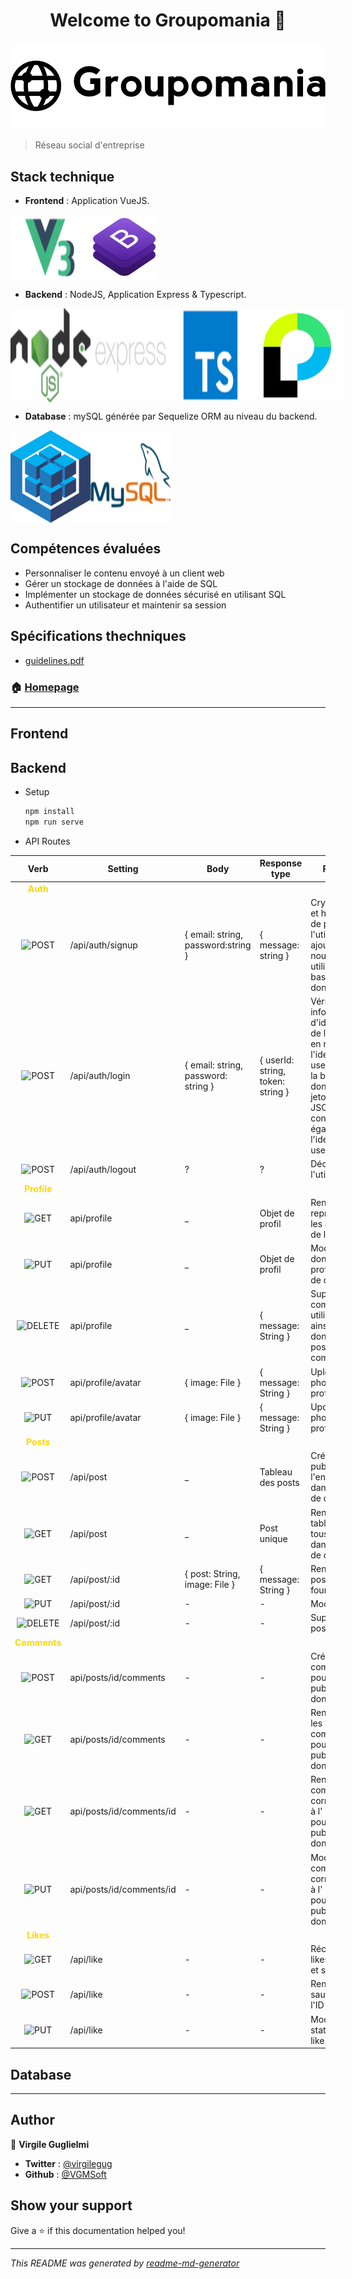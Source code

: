 <h1 style="text-align: center;"
 >Welcome to Groupomania 👋</h1>

<img alt="Logo: groupomania" src="frontend/groupomania/src/assets/logos/icon-left-font-monochrome-black-slim.png" />

> Réseau social d'entreprise

## Stack technique

* **Frontend** : Application VueJS.

<div style="display: flex;flex-direction: row;">
  <img alt="Vue3" src="./docs/logos/vue3.png" />
  <img alt="Bootstrap" src="./docs/logos/bootstrap.png" />
</div>

* **Backend** : NodeJS, Application Express & Typescript.
<div style="display: flex;flex-direction: row;">
    <img alt="node" src="./docs/logos/node.png" />
    <img alt="Express" src="./docs/logos/express.png" />
    <img alt="Typescript" src="./docs/logos/typescript.png" />
    <img alt="passport" src="./docs/logos/passport.png" />
</div>

* **Database** : mySQL générée par Sequelize ORM au niveau du backend.
<div style="display: flex;flex-direction: row;">
    <img alt="Sequelize" src="./docs/logos/sequelize.png" />
    <img alt="mySQL" src="./docs/logos/mySQL.png" />
</div>


## Compétences évaluées

* Personnaliser le contenu envoyé à un client web
* Gérer un stockage de données à l'aide de SQL
* Implémenter un stockage de données sécurisé en utilisant SQL
* Authentifier un utilisateur et maintenir sa session

## Spécifications thechniques

* <a href="./docs/Groupomania_Specs_FR_DWJ_VF.pdf" target="_blank">guidelines.pdf</a>

### 🏠 [Homepage](https://github.com/VGMSoft/VirgileGuglielmi_7_26062021)

***

## Frontend

## Backend

* Setup
  ```sh
  npm install
  npm run serve
  ```
* API Routes

|Verb|Setting|Body|Response type|Function
|:---:|---|---|---|---|
|**<span style="color: gold;">Auth</span>**| | | | |
|<img alt="POST" src="https://img.shields.io/badge/-POST-blue"/>|/api/auth/signup|{ email: string, password:string }|{ message: string }|Crypte l'email et hash le mot de passe de l'utilisateur, ajoute le nouvel utilisateur à la base de données|
|<img alt="POST" src="https://img.shields.io/badge/-POST-blue"/>|/api/auth/login|{ email: string, password: string }|{ userId: string, token: string }|Vérifie les informations d'identification de l'utilisateur, en renvoyant l'identifiant userID depuis la base de données et un jeton Web JSON signé( contenant également l'identifiant userID )
|<img alt="POST" src="https://img.shields.io/badge/-POST-blue"/>|/api/auth/logout|?|?|Déconnecte l'utilisateur
|**<span style="color: gold;">Profile</span>**| | | | |
|<img alt="GET" src="https://img.shields.io/badge/-GET-blue"/>|api/profile|_|Objet de profil|Renvoie l'objet représentant les données de l'utilisateur|
|<img alt="PUT" src="https://img.shields.io/badge/-PUT-blue"/>|api/profile|_|Objet de profil|Modifie les données du profil en base de données|
|<img alt="DELETE" src="https://img.shields.io/badge/-DELETE-blue"/>|api/profile|_|{ message: String }|Supprime le compte utilisateur ainsi que ses données, ses posts et ses commentaires.|
|<img alt="POST" src="https://img.shields.io/badge/-POST-blue"/>|api/profile/avatar| { image: File }|{ message: String }|Upload une photo de profil.|
|<img alt="PUT" src="https://img.shields.io/badge/-PUT-blue"/>|api/profile/avatar|{ image: File }|{ message: String }|Update la photo de profil.|
|**<span style="color: gold;">Posts</span>**| | | | |
|<img alt="POST" src="https://img.shields.io/badge/-POST-blue"/>|/api/post|_|Tableau des posts|Créé une publication et l'enregistre dans la base de données|
|<img alt="GET" src="https://img.shields.io/badge/-GET-blue"/>|/api/post|_|Post unique|Renvoie le tableau de tous les posts dans la base de données|
|<img alt="GET" src="https://img.shields.io/badge/-GET-blue"/>|/api/post/:id|{ post: String, image: File }|{ message: String }|Renvoie le post avec l'ID fourni|
|<img alt="PUT" src="https://img.shields.io/badge/-PUT-blue"/>|/api/post/:id|-|-|Modifie le post|
|<img alt="DELETE" src="https://img.shields.io/badge/-DELETE-blue"/>|/api/post/:id|-|-|Supprime le post|
|**<span style="color: gold;">Comments</span>**| | | | |
|<img alt="POST" src="https://img.shields.io/badge/-POST-blue"/>|api/posts/id/comments|-|-|Créé une commentaire pour une publication donnée.|
|<img alt="GET" src="https://img.shields.io/badge/-GET-blue"/>|api/posts/id/comments|-|-|Renvoie tous les commentaires pour une publication donnée.|
|<img alt="GET" src="https://img.shields.io/badge/-GET-blue"/>|api/posts/id/comments/id|-|-|Renvoie le commentaires correspondant à l' ID fourni pour une publication donnée.|
|<img alt="PUT" src="https://img.shields.io/badge/-PUT-blue"/>|api/posts/id/comments/id|-|-|Modifie le commentaires correspondant à l' ID fourni pour une publication donnée.|
|**<span style="color: gold;">Likes</span>**| | | | |
|<img alt="GET" src="https://img.shields.io/badge/-GET-blue"/>|/api/like|-|-|Récupère les likes d'un post et son auteur|
|<img alt="POST" src="https://img.shields.io/badge/-POST-blue"/>|/api/like|-|-|Renvoie la sauce avec l'ID fourni|
|<img alt="PUT" src="https://img.shields.io/badge/-PUT-blue"/>|/api/like|-|-|Modifie le statut d'un like.|

## Database

***

## Author

👤 **Virgile Guglielmi**

* **Twitter** : [@virgilegug](https://twitter.com/virgilegug)
* **Github** : [@VGMSoft](https://github.com/VGMSoft)

## Show your support

Give a ⭐️ if this documentation helped you!

***
_This README was generated️ by [readme-md-generator](https://github.com/kefranabg/readme-md-generator)_